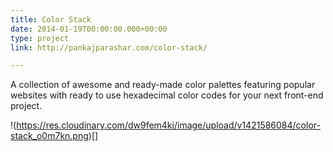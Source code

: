 ```yaml
---
title: Color Stack
date: 2014-01-19T00:00:00.000+00:00
type: project
link: http://pankajparashar.com/color-stack/

---
```

A collection of awesome and ready-made color palettes featuring popular websites
with ready to use hexadecimal color codes for your next front-end project.

!(https://res.cloudinary.com/dw9fem4ki/image/upload/v1421586084/color-stack_o0m7kn.png)[]